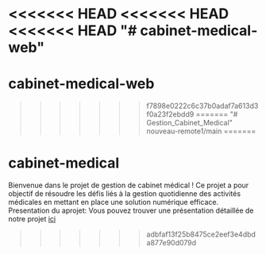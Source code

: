 <<<<<<< HEAD
<<<<<<< HEAD
<<<<<<< HEAD
"# cabinet-medical-web" 
=======
# cabinet-medical-web
>>>>>>> f7898e0222c6c37b0adaf7a613d3f0a23f2ebdd9
=======
"# Gestion_Cabinet_Medical" 
>>>>>>> nouveau-remote1/main
=======
# cabinet-medical
Bienvenue dans le projet de gestion de cabinet médical ! Ce projet a pour objectif de résoudre les défis liés à la gestion quotidienne des activités médicales en mettant en place une solution numérique efficace.
Presentation du aprojet:
Vous pouvez trouver une présentation détaillée de notre projet [ici](https://prezi.com/view/GxQhuDAGrATPG9UtBJA7/)

>>>>>>> adbfaf13f25b8475ce2eef3e4dbda877e90d079d
